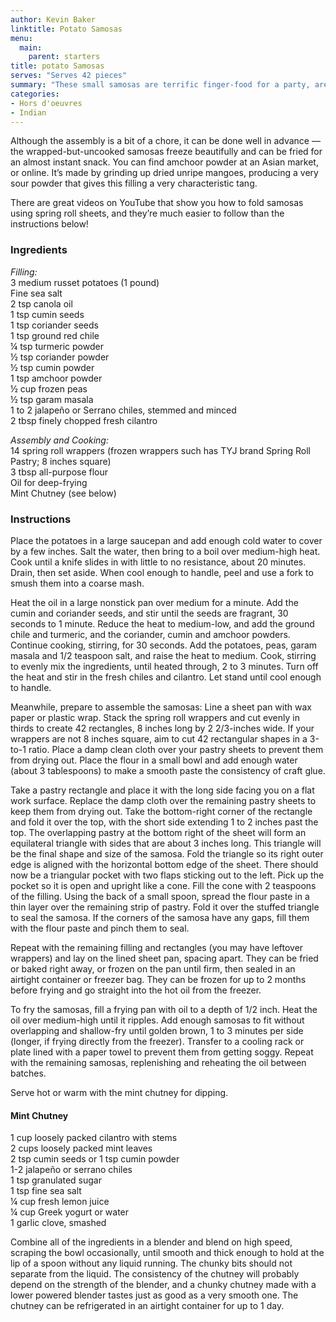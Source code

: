 ```yaml
---
author: Kevin Baker
linktitle: Potato Samosas
menu:
  main:
    parent: starters
title: potato Samosas
serves: "Serves 42 pieces"
summary: "These small samosas are terrific finger-food for a party, are easy to make using store-bought spring roll wrappers instead of rolling your own pastry."
categories:
- Hors d'oeuvres 
- Indian
---
```

Although the assembly is a bit of a chore, it can be done well in advance — the wrapped-but-uncooked samosas freeze beautifully and can be fried for an almost instant snack. You can find amchoor powder at an Asian market, or online. It’s made by grinding up dried unripe mangoes, producing a very sour powder that gives this filling a very characteristic tang. 

There are great videos on YouTube that show you how to fold samosas using spring roll sheets, and they’re much easier to follow than the instructions below!

### Ingredients

<div class="ingredient-list">

*Filling:*  
3 medium russet potatoes (1 pound)  
 Fine sea salt  
2 tsp canola oil  
1 tsp cumin seeds  
1 tsp coriander seeds  
1 tsp ground red chile  
¼ tsp turmeric powder  
½ tsp coriander powder   
½ tsp cumin powder  
1 tsp amchoor powder  
½ cup frozen peas  
½ tsp garam masala  
1 to 2 jalapeño or Serrano chiles, stemmed and minced  
2 tbsp finely chopped fresh cilantro  
  
*Assembly and Cooking:*  
14 spring roll wrappers (frozen wrappers such has TYJ brand Spring Roll Pastry; 8 inches square)  
3 tbsp all-purpose flour  
Oil for deep-frying  
Mint Chutney (see below)  

</div>

### Instructions
Place the potatoes in a large saucepan and add enough cold water to cover by a few inches. Salt the water, then bring to a boil over medium-high heat. Cook until a knife slides in with little to no resistance, about 20 minutes. Drain, then set aside. When cool enough to handle, peel and use a fork to smush them into a coarse mash.

Heat the oil in a large nonstick pan over medium for a minute. Add the cumin and coriander seeds, and stir until the seeds are fragrant, 30 seconds to 1 minute. Reduce the heat to medium-low, and add the ground chile and turmeric, and the coriander, cumin and amchoor powders. Continue cooking, stirring, for 30 seconds. Add the potatoes, peas, garam masala and 1/2 teaspoon salt, and raise the heat to medium. Cook, stirring to evenly mix the ingredients, until heated through, 2 to 3 minutes. Turn off the heat and stir in the fresh chiles and cilantro. Let stand until cool enough to handle.

Meanwhile, prepare to assemble the samosas: Line a sheet pan with wax paper or plastic wrap. Stack the spring roll wrappers and cut evenly in thirds to create 42 rectangles, 8 inches long by 2 2/3-inches wide. If your wrappers are not 8 inches square, aim to cut 42 rectangular shapes in a 3-to-1 ratio. Place a damp clean cloth over your pastry sheets to prevent them from drying out. Place the flour in a small bowl and add enough water (about 3 tablespoons) to make a smooth paste the consistency of craft glue. 

Take a pastry rectangle and place it with the long side facing you on a flat work surface. Replace the damp cloth over the remaining pastry sheets to keep them from drying out. Take the bottom-right corner of the rectangle and fold it over the top, with the short side extending 1 to 2 inches past the top. The overlapping pastry at the bottom right of the sheet will form an equilateral triangle with sides that are about 3 inches long. This triangle will be the final shape and size of the samosa. Fold the triangle so its right outer edge is aligned with the horizontal bottom edge of the sheet. There should now be a triangular pocket with two flaps sticking out to the left. Pick up the pocket so it is open and upright like a cone. Fill the cone with 2 teaspoons of the filling. Using the back of a small spoon, spread the flour paste in a thin layer over the remaining strip of pastry. Fold it over the stuffed triangle to seal the samosa. If the corners of the samosa have any gaps, fill them with the flour paste and pinch them to seal. 

Repeat with the remaining filling and rectangles (you may have leftover wrappers) and lay on the lined sheet pan, spacing apart. They can be fried or baked right away, or frozen on the pan until firm, then sealed in an airtight container or freezer bag. They can be frozen for up to 2 months before frying and go straight into the hot oil from the freezer.

To fry the samosas, fill a frying pan with oil to a depth of 1/2 inch. Heat the oil over medium-high until it ripples. Add enough samosas to fit without overlapping and shallow-fry until golden brown, 1 to 3 minutes per side (longer, if frying directly from the freezer). Transfer to a cooling rack or plate lined with a paper towel to prevent them from getting soggy. Repeat with the remaining samosas, replenishing and reheating the oil between batches. 

Serve hot or warm with the mint chutney for dipping.

#### Mint Chutney

<div class="ingredient-list">

1 cup loosely packed cilantro with stems  
2 cups loosely packed mint leaves  
2 tsp cumin seeds or 1 tsp cumin powder  
1-2 jalapeño or serrano chiles  
1 tsp granulated sugar  
1 tsp fine sea salt  
¼ cup fresh lemon juice  
¼ cup Greek yogurt or water  
1 garlic clove, smashed  

</div>

Combine all of the ingredients in a blender and blend on high speed, scraping the bowl occasionally, until smooth and thick enough to hold at the lip of a spoon without any liquid running. The chunky bits should not separate from the liquid. The consistency of the chutney will probably depend on the strength of the blender, and a chunky chutney made with a lower powered blender tastes just as good as a very smooth one. The chutney can be refrigerated in an airtight container for up to 1 day.